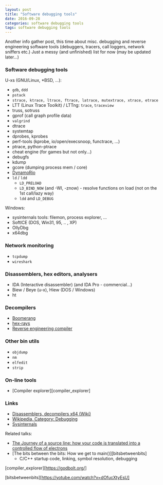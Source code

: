 ```yaml
---
layout: post
title: "Software debugging tools"
date: 2016-09-28
categories: software debugging tools
tags: software debugging tools
---
```

Another info gather post, this time about misc. debugging and reverse engineering
software tools (debuggers, tracers, call loggers, network sniffers etc.)
Just a messy (and unfinished) list for now (may be updated later...)

### Software debugging tools

U-xs (GNU/Linux, *BSD, ...):

- `gdb`, `ddd`
- `pstack`
- `strace, ktrace, ltrace, ftrace, latrace, mutextrace, xtrace, etrace`
- LTT (Linux Trace Toolkit) / LTTng: `trace`, `traceview`
- truss, sotruss
- gprof (call graph profile data)
- `valgrind`
- dtrace
- systemtap
- dprobes, kprobes
- perf-tools (kprobe, io/open/execsnoop, functrace, ...)
- ptrace, python-ptrace
- cheat engine (for games but not only...)
- debugfs
- kdump
- gcore (dumping process mem / core)
- [DynamoRio][dynamorio]
- `ld` / `ldd`
  - `LD_PRELOAD`
  - `LD_BIND_NOW` (and -Wl, -znow) - resolve functions on load (not on the 1st call/lazy way)
  - `ldd` and `LD_DEBUG`

Windows:
- sysinternals tools: filemon, process explorer, ...
- SoftICE (DOS, Win31, 95, .. , XP)
- OllyDbg
- x64dbg

### Network monitoring
- `tcpdump`
- `wireshark`

### Disassemblers, hex editors, analysers
- IDA (Interactive disassembler) (and IDA Pro - commercial...)
- Biew / Beye (u-x), Hiew (DOS / Windows)
- ht

### Decompilers
- [Boomerang][5.1.]
- [hex-rays][5.2.]
- [Reverse engineering compiler][5.3.]

### Other bin utils
- `objdump`
- `nm`
- `elfedit`
- `strip`

### On-line tools
- [Compiler explorer][compiler_explorer]

### Links
- [Disassemblers, decompilers x64 (Wiki)][1.]
- [Wikipedia, Category: Debugging][2.]
- [Sysinternals][6.]

Related talks:
- [The Journey of a source line: how your code is translated into a controlled flow of electrons][anowak_talk_cern]
- [The bits between the bits: How we get to main()][bitsbetweenbits]
  - C/C++ startup code, linking, symbol resolution, debugging

[1.]: https://en.wikibooks.org/wiki/X86_Disassembly/Disassemblers_and_Decompilers
[2.]: https://en.wikipedia.org/wiki/Category:Debugging
[6.]: https://technet.microsoft.com/en-us/sysinternals/bb545021.aspx

[5.1.]: http://boomerang.sourceforge.net/
[5.2.]: https://www.hex-rays.com/products/decompiler/
[5.3.]: http://www.backerstreet.com/rec/rec.htm

[compiler_explorer][https://godbolt.org/]

[dynamorio]: http://dynamorio.org/
[anowak_talk_cern]: https://mediastream.cern.ch/MediaArchive/Video/Public2/weblecture-player/index.html?year=2018&lecture=668207&ftime=00:00:05#
[bitsbetweenbits][https://yotube.com/watch?v=dOfucXtyEsU]

